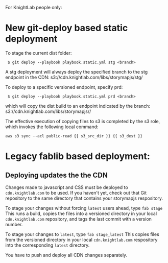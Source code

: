 For KnightLab people only:

# New git-deploy based static deployment

To stage the current dist folder:

```
 $ git deploy --playbook playbook.static.yml stg <branch>
```

A stg deployment will always deploy the specified branch to the stg endpoint in the CDN:
s3://cdn.knightlab.com/libs/storymapjs/stg/


To deploy to a specific versioned endpoint, specify prd:

```
 $ git deploy --playbook playbook.static.yml prd <branch>
```

which will copy the dist build to an endpoint indicated by the branch:
s3://cdn.knightlab.com/libs/storymapjs/<branch>/


The effective execution of copying files to s3 is completed by the s3 role, which
invokes the following local command:

```
aws s3 sync --acl public-read {{ s3_src_dir }} {{ s3_dest }}
```


# Legacy fablib based deployment:
          
## Deploying updates the the CDN

Changes made to javascript and CSS must be deployed to `cdn.knightlab.com` to be used. If you haven't yet, check out that Git repository to the same directory that contains your storymapjs respository.
    
To stage your changes without forcing `latest` users ahead, type `fab stage` This runs a build, copies the files into a versioned directory in your local `cdn.knightlab.com` repository, and tags the last commit with a version number.

To stage your changes to `latest`, type `fab stage_latest` This copies files from the versioned directory in your local `cdn.knightlab.com` respository into the corresponding `latest` directory. 

You have to push and deploy all CDN changes separately.
